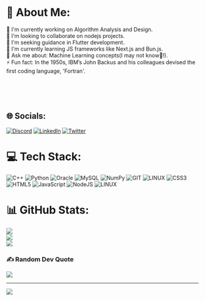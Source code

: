# 💫 About Me:
🔭 I'm currently working on Algorithm Analysis and Design.<br>👯 I'm looking to collaborate on nodejs projects.<br>🤝 I'm seeking guidance in Flutter development.<br>🌱  I'm currently learning JS frameworks like Next.js and Bun.js.<br>💬 Ask me about: Machine Learning concepts(I may not know🙂!).<br>⚡ Fun fact: In the 1950s, IBM’s John Backus and his colleagues devised the first coding language, 'Fortran'.<br> <br><br><br><br>


## 🌐 Socials:
[![Discord](https://img.shields.io/badge/Discord-%237289DA.svg?logo=discord&logoColor=white)](https://discord.gg/https://github.com/DesaiKrish/DesaiKrish/blob/main/discordapp.com/users/1077840800412602378) [![LinkedIn](https://img.shields.io/badge/LinkedIn-%230077B5.svg?logo=linkedin&logoColor=white)](https://linkedin.com/in/https://www.linkedin.com/in/krish-desai-9b6a56259/) [![Twitter](https://img.shields.io/badge/Twitter-%231DA1F2.svg?logo=Twitter&logoColor=white)](https://twitter.com/https://twitter.com/Krish022_026) 

# 💻 Tech Stack:
![C++](https://img.shields.io/badge/c++-%2300599C.svg?style=for-the-badge&logo=c%2B%2B&logoColor=white) ![Python](https://img.shields.io/badge/python-3670A0?style=for-the-badge&logo=python&logoColor=ffdd54) ![Oracle](https://img.shields.io/badge/Oracle-F80000?style=for-the-badge&logo=oracle&logoColor=white) ![MySQL](https://img.shields.io/badge/mysql-%2300f.svg?style=for-the-badge&logo=mysql&logoColor=white) ![NumPy](https://img.shields.io/badge/numpy-%23013243.svg?style=for-the-badge&logo=numpy&logoColor=white) ![GIT](https://img.shields.io/badge/Git-fc6d26?style=for-the-badge&logo=git&logoColor=white) ![LINUX](https://img.shields.io/badge/Linux-FCC624?style=for-the-badge&logo=linux&logoColor=black) ![CSS3](https://img.shields.io/badge/css3-%231572B6.svg?style=for-the-badge&logo=css3&logoColor=white) ![HTML5](https://img.shields.io/badge/html5-%23E34F26.svg?style=for-the-badge&logo=html5&logoColor=white) ![JavaScript](https://img.shields.io/badge/javascript-%23323330.svg?style=for-the-badge&logo=javascript&logoColor=%23F7DF1E) ![NodeJS](https://img.shields.io/badge/node.js-6DA55F?style=for-the-badge&logo=node.js&logoColor=white) ![LINUX](https://img.shields.io/badge/Linux-FCC624?style=for-the-badge&logo=linux&logoColor=black)
# 📊 GitHub Stats:
![](https://github-readme-stats.vercel.app/api?username=DesaiKrish&theme=synthwave&hide_border=false&include_all_commits=false&count_private=false)<br/>
![](https://github-readme-streak-stats.herokuapp.com/?user=DesaiKrish&theme=synthwave&hide_border=false)<br/>
![](https://github-readme-stats.vercel.app/api/top-langs/?username=DesaiKrish&theme=synthwave&hide_border=false&include_all_commits=false&count_private=false&layout=compact)

### ✍️ Random Dev Quote
![](https://quotes-github-readme.vercel.app/api?type=horizontal&theme=radical)

---
[![](https://visitcount.itsvg.in/api?id=DesaiKrish&icon=5&color=11)](https://visitcount.itsvg.in)

